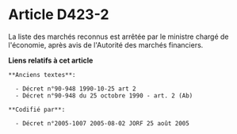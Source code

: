 # Article D423-2

La liste des marchés reconnus est arrêtée par le ministre chargé de l'économie, après avis de l'Autorité des marchés
financiers.

**Liens relatifs à cet article**

	**Anciens textes**:

	  - Décret n°90-948 1990-10-25 art 2
	  - Décret n°90-948 du 25 octobre 1990 - art. 2 (Ab)

	**Codifié par**:

	  - Décret n°2005-1007 2005-08-02 JORF 25 août 2005
